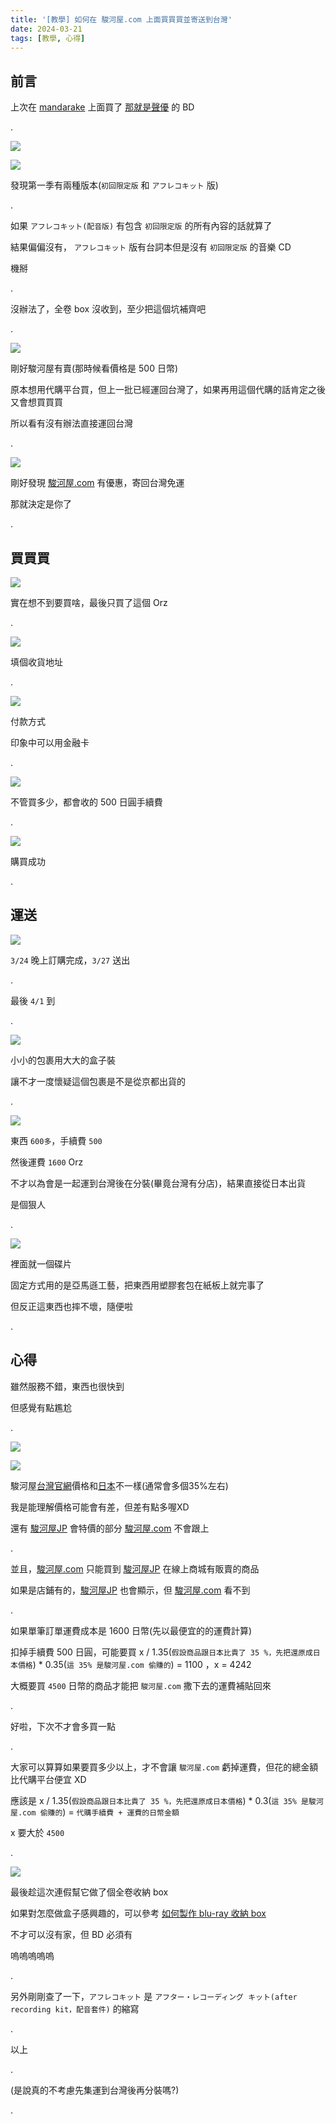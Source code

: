 ```yaml
---
title: '[教學] 如何在 駿河屋.com 上面買買買並寄送到台灣'
date: 2024-03-21
tags: [教學, 心得]
---
```


## 前言

上次在 [mandarake](../how-to-use-mandarake-oversea/index.md) 上面買了 [那就是聲優](http://soregaseiyu.com/products/) 的 BD

.

![](res/2024-04-05-17-18-45.png)

![](res/2024-04-05-17-19-05.png)

發現第一季有兩種版本(`初回限定版` 和 `アフレコキット` 版)

.

如果 `アフレコキット(配音版)` 有包含 `初回限定版` 的所有內容的話就算了

結果偏偏沒有， `アフレコキット` 版有台詞本但是沒有 `初回限定版` 的音樂 CD

機掰

.

沒辦法了，全卷 box 沒收到，至少把這個坑補齊吧

.

![](res/2024-04-05-17-27-41.png)

剛好駿河屋有賣(那時候看價格是 500 日幣)

原本想用代購平台買，但上一批已經運回台灣了，如果再用這個代購的話肯定之後又會想買買買

所以看有沒有辦法直接運回台灣

.

![](res/2024-04-05-17-26-08.png)

剛好發現 [駿河屋.com](https://www.suruga-ya.com/) 有優惠，寄回台灣免運

那就決定是你了

.

## 買買買

![](res/2024-03-24-23-13-22.png)

實在想不到要買啥，最後只買了這個 Orz

.

![](res/2024-03-24-23-13-55.png)

填個收貨地址

.

![](res/2024-03-24-23-15-46.png)

付款方式

印象中可以用金融卡

.

![](res/2024-03-24-23-16-53.png)

不管買多少，都會收的 500 日圓手續費

.

![](res/2024-03-24-23-22-44.png)

購買成功

.

## 運送

![](res/2024-04-05-17-34-11.png)

`3/24` 晚上訂購完成，`3/27` 送出

.

最後 `4/1` 到

.

![](res/2024-04-05-17-36-05.png)

小小的包裹用大大的盒子裝

讓不才一度懷疑這個包裹是不是從京都出貨的

.

![](res/2024-04-05-17-38-12.png)

東西 `600多`，手續費 `500`

然後運費 `1600` Orz

不才以為會是一起運到台灣後在分裝(畢竟台灣有分店)，結果直接從日本出貨

是個狠人

.

![](res/2024-04-05-17-37-02.png)

裡面就一個碟片

固定方式用的是亞馬遜工藝，把東西用塑膠套包在紙板上就完事了

但反正這東西也摔不壞，隨便啦

.

## 心得

雖然服務不錯，東西也很快到

但感覺有點尷尬

.

![](res/2024-04-05-17-47-12.png)

![](res/2024-04-05-17-45-07.png)

駿河屋[台灣官網](https://www.suruga-ya.com/zh-hant/products?keyword=%E7%A5%9E%E6%A7%98%E3%81%AB%E3%81%AA%E3%81%A3%E3%81%9F%E6%97%A5+BOX&btn_search=)價格和[日本](https://www.suruga-ya.jp/product/other/428066292)不一樣(通常會多個35%左右)

我是能理解價格可能會有差，但差有點多喔XD

還有 [駿河屋JP](https://www.suruga-ya.jp/) 會特價的部分 [駿河屋.com](https://www.suruga-ya.com/) 不會跟上

.

並且，[駿河屋.com](https://www.suruga-ya.com/) 只能買到 [駿河屋JP](https://www.suruga-ya.jp/) 在線上商城有販賣的商品

如果是店鋪有的，[駿河屋JP](https://www.suruga-ya.jp/) 也會顯示，但 [駿河屋.com](https://www.suruga-ya.com/) 看不到

.

如果單筆訂單運費成本是 1600 日幣(先以最便宜的的運費計算)

扣掉手續費 500 日圓，可能要買 x / 1.35(`假設商品跟日本比貴了 35 %，先把還原成日本價格`) * 0.35(`這 35% 是駿河屋.com 偷賺的`) = 1100 ，x = 4242

大概要買 `4500` 日幣的商品才能把 `駿河屋.com` 撒下去的運費補貼回來

.

好啦，下次不才會多買一點

.

大家可以算算如果要買多少以上，才不會讓 `駿河屋.com` 虧掉運費，但花的總金額比代購平台便宜 XD

應該是 x / 1.35(`假設商品跟日本比貴了 35 %，先把還原成日本價格`) * 0.3(`這 35% 是駿河屋.com 偷賺的`) = `代購手續費 + 運費的日幣金額`

x 要大於 `4500`

.

![](res/2024-04-05-18-06-24.png)

最後趁這次連假幫它做了個全卷收納 box

如果對怎麼做盒子感興趣的，可以參考 [如何製作 blu-ray 收納 box](../../02//how-to-make-anime-blur-ray-box/index.md)

不才可以沒有家，但 BD 必須有

嗚嗚嗚嗚嗚

.

另外剛剛查了一下，`アフレコキット` 是 `アフター・レコーディング キット(after recording kit，配音套件)` 的縮寫

.

以上

.

(是說真的不考慮先集運到台灣後再分裝嗎?)

.